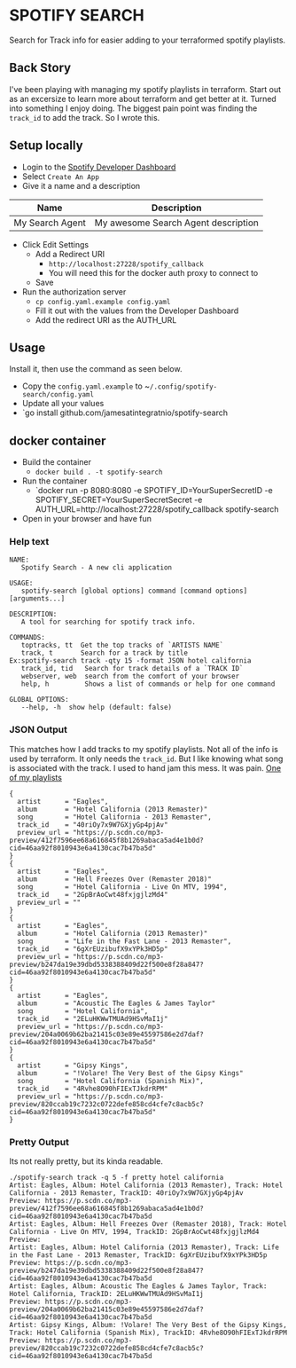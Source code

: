 # SPOTIFY SEARCH
Search for Track info for easier adding to your terraformed spotify playlists.

## Back Story
I've been playing with managing my spotify playlists in terraform. Start out as an excersize to learn more about terraform and get better at it. Turned into something I enjoy doing. The biggest pain point was finding the `track_id` to add the track. So I wrote this.

## Setup locally
*  Login to the [Spotify Developer
   Dashboard](https://developer.spotify.com/dashboard/login)
*  Select `Create An App`
*  Give it a name and a description
  
  |Name|Description|
  |----|-----------|
  |My Search Agent|My awesome Search Agent description|

* Click Edit Settings
  * Add a Redirect URI
    * `http://localhost:27228/spotify_callback`
    * You will need this for the docker auth proxy to connect to
  * Save
* Run the authorization server
  * `cp config.yaml.example config.yaml`
  * Fill it out with the values from the Developer Dashboard
  * Add the redirect URI as the AUTH_URL

## Usage

Install it, then use the command as seen below.
* Copy the `config.yaml.example` to ~`/.config/spotify-search/config.yaml`
* Update all your values
* `go install github.com/jamesatintegratnio/spotify-search

## docker container
* Build the container
  * `docker build . -t spotify-search`
* Run the container
  * `docker run -p 8080:8080 -e SPOTIFY_ID=YourSuperSecretID -e SPOTIFY_SECRET=YourSuperSecretSecret -e AUTH_URL=http://localhost:27228/spotify_callback spotify-search
* Open in your browser and have fun
### Help text
```
NAME:
   Spotify Search - A new cli application

USAGE:
   spotify-search [global options] command [command options] [arguments...]

DESCRIPTION:
   A tool for searching for spotify track info.

COMMANDS:
   toptracks, tt  Get the top tracks of `ARTISTS NAME`
   track, t       Search for a track by title
Ex:spotify-search track -qty 15 -format JSON hotel california
   track_id, tid   Search for track details of a `TRACK ID`
   webserver, web  search from the comfort of your browser
   help, h         Shows a list of commands or help for one command

GLOBAL OPTIONS:
   --help, -h  show help (default: false)
```

### JSON Output
This matches how I add tracks to my spotify playlists. Not all of the info is used by terraform. It only needs the `track_id`. But I like knowing what song is associated with the track. I used to hand jam this mess. It was pain.
[One of my playlists](https://github.com/JamesAtIntegratnIO/spotify-playlist/blob/main/myJams.tf)
```
{
  artist      = "Eagles",
  album       = "Hotel California (2013 Remaster)"
  song        = "Hotel California - 2013 Remaster",
  track_id    = "40riOy7x9W7GXjyGp4pjAv"
  preview_url = "https://p.scdn.co/mp3-preview/412f7596ee68a616845f8b1269abaca5ad4e1b0d?cid=46aa92f8010943e6a4130cac7b47ba5d"
}
{
  artist      = "Eagles",
  album       = "Hell Freezes Over (Remaster 2018)"
  song        = "Hotel California - Live On MTV, 1994",
  track_id    = "2GpBrAoCwt48fxjgjlzMd4"
  preview_url = ""
}
{
  artist      = "Eagles",
  album       = "Hotel California (2013 Remaster)"
  song        = "Life in the Fast Lane - 2013 Remaster",
  track_id    = "6gXrEUzibufX9xYPk3HD5p"
  preview_url = "https://p.scdn.co/mp3-preview/b247da19e39dbd5338388409d22f500e8f28a847?cid=46aa92f8010943e6a4130cac7b47ba5d"
}
{
  artist      = "Eagles",
  album       = "Acoustic The Eagles & James Taylor"
  song        = "Hotel California",
  track_id    = "2ELuHKWwTMUAd9HSvMaI1j"
  preview_url = "https://p.scdn.co/mp3-preview/204a0069b62ba21415c03e89e45597586e2d7daf?cid=46aa92f8010943e6a4130cac7b47ba5d"
}
{
  artist      = "Gipsy Kings",
  album       = "!Volare! The Very Best of the Gipsy Kings"
  song        = "Hotel California (Spanish Mix)",
  track_id    = "4Rvhe8O90hFIExTJkdrRPM"
  preview_url = "https://p.scdn.co/mp3-preview/820ccab19c7232c0722defe858cd4cfe7c8acb5c?cid=46aa92f8010943e6a4130cac7b47ba5d"
}
```
### Pretty Output
Its not really pretty, but its kinda readable.
```
./spotify-search track -q 5 -f pretty hotel california
Artist: Eagles, Album: Hotel California (2013 Remaster), Track: Hotel California - 2013 Remaster, TrackID: 40riOy7x9W7GXjyGp4pjAv
Preview: https://p.scdn.co/mp3-preview/412f7596ee68a616845f8b1269abaca5ad4e1b0d?cid=46aa92f8010943e6a4130cac7b47ba5d
Artist: Eagles, Album: Hell Freezes Over (Remaster 2018), Track: Hotel California - Live On MTV, 1994, TrackID: 2GpBrAoCwt48fxjgjlzMd4
Preview: 
Artist: Eagles, Album: Hotel California (2013 Remaster), Track: Life in the Fast Lane - 2013 Remaster, TrackID: 6gXrEUzibufX9xYPk3HD5p
Preview: https://p.scdn.co/mp3-preview/b247da19e39dbd5338388409d22f500e8f28a847?cid=46aa92f8010943e6a4130cac7b47ba5d
Artist: Eagles, Album: Acoustic The Eagles & James Taylor, Track: Hotel California, TrackID: 2ELuHKWwTMUAd9HSvMaI1j
Preview: https://p.scdn.co/mp3-preview/204a0069b62ba21415c03e89e45597586e2d7daf?cid=46aa92f8010943e6a4130cac7b47ba5d
Artist: Gipsy Kings, Album: !Volare! The Very Best of the Gipsy Kings, Track: Hotel California (Spanish Mix), TrackID: 4Rvhe8O90hFIExTJkdrRPM
Preview: https://p.scdn.co/mp3-preview/820ccab19c7232c0722defe858cd4cfe7c8acb5c?cid=46aa92f8010943e6a4130cac7b47ba5d
```